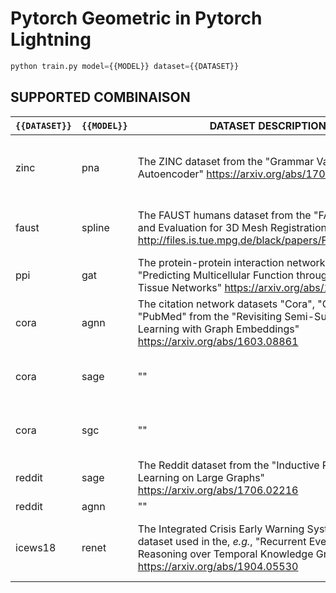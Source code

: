 # Pytorch Geometric in Pytorch Lightning

```python
python train.py model={{MODEL}} dataset={{DATASET}}
```

## SUPPORTED COMBINAISON

| `{{DATASET}}` | `{{MODEL}}` | DATASET DESCRIPTION                                                                                                                                                                       | MODEL DESCRIPTION                                                                                                                                                   |
| ------------- | ----------- | ----------------------------------------------------------------------------------------------------------------------------------------------------------------------------------------- | ------------------------------------------------------------------------------------------------------------------------------------------------------------------- |
| zinc          | pna         | The ZINC dataset from the "Grammar Variational Autoencoder" <https://arxiv.org/abs/1703.01925>                                                                                            | The Principal Neighbourhood Aggregation graph convolution operator from the "Principal Neighbourhood Aggregation for Graph Nets" <https://arxiv.org/abs/2004.05718> |
| faust         | spline      | The FAUST humans dataset from the "FAUST: Dataset and Evaluation for 3D Mesh Registration" <http://files.is.tue.mpg.de/black/papers/FAUST2014.pdf>                                        | The spline-based convolutional operator from the "SplineCNN: Fast Geometric Deep Learning with Continuous B-Spline Kernels"<https://arxiv.org/abs/1711.08920>       |
| ppi           | gat         | The protein-protein interaction networks from the "Predicting Multicellular Function through Multi-layer Tissue Networks" <https://arxiv.org/abs/1707.04638>                              | The graph attentional operator from the "Graph Attention Networks" <https://arxiv.org/abs/1710.10903>                                                               |
| cora          | agnn        | The citation network datasets "Cora", "CiteSeer" and "PubMed" from the "Revisiting Semi-Supervised Learning with Graph Embeddings" <https://arxiv.org/abs/1603.08861>                     | "Attention-based Graph Neural Network for Semi-Supervised Learning" <https://arxiv.org/abs/1803.03735>                                                              |
| cora          | sage        | ""                                                                                                                                                                                        | The GraphSAGE operator from the "Inductive Representation Learning on Large Graphs" <https://arxiv.org/abs/1706.02216>                                              |
| cora          | sgc         | ""                                                                                                                                                                                        | The simple graph convolutional operator from the "Simplifying Graph Convolutional Networks" <https://arxiv.org/abs/1902.07153>                                      |
| reddit        | sage        | The Reddit dataset from the "Inductive Representation Learning on Large Graphs" <https://arxiv.org/abs/1706.02216>                                                                        | ""                                                                                                                                                                  |
| reddit        | agnn        | ""                                                                                                                                                                                        | ""                                                                                                                                                                  |
| icews18       | renet       | The Integrated Crisis Early Warning System (ICEWS) dataset used in the, _e.g._, "Recurrent Event Network for Reasoning over Temporal Knowledge Graphs" <https://arxiv.org/abs/1904.05530> | The Recurrent Event Network model from the "Recurrent Event Network for Reasoning over Temporal Knowledge Graphs" <https://arxiv.org/abs/1904.05530>                |

